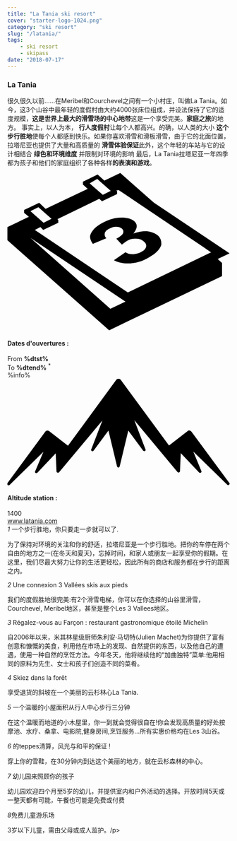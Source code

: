 ```yaml
---
title: "La Tania ski resort"
cover: "starter-logo-1024.png"
category: "ski resort"
slug: "/latania/"
tags:
    - ski resort
    - skipass
date: "2018-07-17"
---
```


<div class="edito-wrapper station">
<div class="banner-station">
  <div class="banner-station-logo">
 <imgtest data="la-tania.png" directory="post" alt="La Tania"></imgtest>
  </div> </div>
<h3 class="main-title-1 h-margin-bottom-0">La Tania</h1>
<div class="rich-text">
  <p>很久很久以前……在Meribel和Courchevel之间有一个小村庄，叫做La Tania。如今，这3个山谷中最年轻的度假村由大约4000张床位组成，并设法保持了它的适度规模，<strong>这是世界上最大的滑雪场的中心地带</strong>这是一个享受完美。<strong>家庭之旅</strong>的地方。 事实上，以人为本， 
 <strong> 行人度假村</strong>让每个人都高兴。的确，以人类的大小 <strong>这个步行胜地</strong>使每个人都感到快乐。如果你喜欢滑雪和滑板滑雪，由于它的北面位置，拉塔尼亚也提供了大量和高质量的 <strong>滑雪体验保证</strong>此外，这个年轻的车站与它的设计相结合 <strong>绿色和环境维度</strong> 并限制对环境的影响
 最后，La Tania拉塔尼亚一年四季都为孩子和他们的家庭组织了各种各样<strong>的表演和游戏</strong>。
 </p></div>
 <div class="grid center">
  <div class="col-6">
 <i class="icon icon-date icon-55">
<svg xmlns="http:/www.w3.org/2000/svg" viewBox="0 0 55.9 39.6">  <path d="M37.6 15.5c-.7-.5-1.6-.8-2.6-.9-1.1 0-2.2.2-3.3.6 1.1-1.4 1.1-2.4.1-3.2-.7-.5-1.7-.8-3.1-.8-1.6 0-3.3.5-4.9 1.4-.9.5-1.7 1.1-2.2 1.7-.5.6-.8 1.2-.8 1.7s.2 1.1.7 1.8l3.4-1.4c-.4-.4-.5-.8-.4-1.3.1-.4.5-.8 1.1-1.1.6-.3 1.1-.5 1.7-.5.6 0 1 .1 1.4.4.4.3.6.7.4 1.2-.2.5-.8.9-1.7 1.4l1.4 1.5c.5-.4.9-.7 1.4-1 .6-.4 1.3-.5 2.1-.5s1.4.2 1.9.6c.6.4.8.9.7 1.4-.1.5-.5 1-1.2 1.3-.6.4-1.3.5-2 .6-.7 0-1.4-.1-2-.5l-2.9 2c1.1.6 2.5.9 4.1.8 1.6-.1 3.2-.6 4.7-1.5 1.6-.9 2.7-1.9 3.1-3.1.1-.9-.1-1.9-1.1-2.6z"></path>  <path d="M52.9 21.6l3-1.4-19-12.7L28.4 0l-4 1.9L22.7.4 19 2.2v.7L20.2 4 9.6 9 8 7.5 4.2 9.3v.7l1.2 1L0 13.6v3.3l25.6 22.6L54 25.9v-3.3l-1.1-1zM22.6 1.5l.9.8L26 4.5l-2 1-2.4-2.1-.9-.8 1.9-1.1zM7.8 8.6l.9.8 2.4 2.1-2 1-2.4-2.1-.9-.8 2-1zm18.1 25.5L5.8 16.3l23.9 16-3.8 1.8zM51.1 20L30.3 30 6.9 14.3l1.4-.7.7.7 3.8-1.8v-.7l-.2-.2 10.5-5.1.7.6 3.8-1.8v-.7l-.2-.2.6-.1 21.6 14.5 1.7 1.2h-.2z"></path>
</svg>
 </i>
 <h4 class="main-title-3 h-uppercase center h-fz-16">Dates d'ouvertures :</h4>
   <div class="opening-dates">
                     From <strong>%dtst%</strong> <br/>
                     To <strong>%dtend%</strong> <sup className="blue">*</sup>
</div>
   %info%
  </div>
  <div class="col-6">
 <i class="icon icon-mountain icon-55">
<svg xmlns="http:/www.w3.org/2000/svg" viewBox="0 0 85.1 40.7">  <path d="M23.2 25.6L41.7.4c.2-.3.5-.4.9-.4.3 0 .6.1.8.4l18.5 25.1L69 20c.2-.2.5-.3.8-.2.3 0 .5.2.7.4L85 39.8c.2.2.1.5-.1.7-.2.2-.5.2-.7 0l-13-12.7 3.1 7.5c.1.2 0 .5-.2.6-.2.1-.5.1-.7-.1l-7-7.4-.3 6.9c0 .2-.1.4-.4.5-.2.1-.4 0-.6-.2L48.6 15.8 52.9 27c.1.2 0 .5-.2.6-.2.1-.5.1-.7-.1l-5.7-7.7L43 33.5c-.1.2-.3.4-.5.4s-.4-.2-.5-.4l-3.3-13.7-5.7 7.7c-.2.2-.4.3-.7.1-.2-.1-.3-.4-.2-.6l4.3-11.1-16.6 19.8c-.1.2-.4.2-.6.2-.2-.1-.3-.2-.4-.5l-.3-6.9-7 7.4c-.2.2-.5.2-.7.1-.2-.1-.3-.4-.2-.6l3.2-7.5-13 12.7c-.2.2-.5.2-.7 0-.2-.2-.2-.5-.1-.7l14.5-19.7c.2-.2.4-.4.7-.4.3 0 .6 0 .8.2l7.2 5.6z"></path>
</svg>
 </i>
 <h4 class="main-title-3 h-uppercase center h-fz-16">Altitude station :</h4>
 1400
  </div> </div>
 <a rel="nofollow" href="http:/www.latania.com/" class="btn btn-blue" target="_blank">www.latania.com</a>
 
<div class="poi-anchor-title" id="marker_11">
<em>1</em> 一个步行胜地，你只要走一步就可以了.
</div>

<div class="o-actu fullWidth">
<div class="grid-noGutter-equalHeight_sm-1">
<div class="col">
<imgtest data="latania-stationpietonne.jpg" directory="post" alt="一个步行胜地，你只要走一步就可以了"></imgtest>
</div>
 <div class="col">
<div class="pl2 rich-text">  <p>为了保持对环境的关注和你的舒适，拉塔尼亚是一个步行胜地。把你的车停在两个自由的地方之一(在冬天和夏天)，忘掉时间，和家人或朋友一起享受你的假期。在这里，我们尽最大努力让你的生活更轻松，因此所有的商店和服务都在步行的距离之内。</p>
</div>
 </div>
  </div> </div>
 <div class="poi-anchor-title" id="marker_12">
  <em>2</em> Une connexion 3 Vallées skis aux pieds </div>
 <div class="o-actu fullWidth">
  <div class="grid-noGutter-equalHeight_sm-1">
 <div class="col">
<imgtest data="latania-connexion.jpg" directory="post" alt="Une connexion 3 Vallées skis aux pieds"></imgtest>
 </div>
 <div class="col">
<div class="pl2 rich-text">  <p>我们的度假胜地很完美:有2个滑雪电梯，你可以在你选择的山谷里滑雪，Courchevel, Meribel地区，甚至是整个Les 3 Vallees地区。</p>
</div>
 </div>
 </div> </div>
 <div class="poi-anchor-title" id="marker_13">
  <em>3</em> Régalez-vous au Farçon : restaurant gastronomique étoilé Michelin </div>
 <div class="o-actu fullWidth">
  <div class="grid-noGutter-equalHeight_sm-1">
 <div class="col">
<imgtest data="latania-lefarcon.jpg" directory="post" alt="Régalez-vous au Farçon : restaurant gastronomique étoilé Michelin"></imgtest>
 </div>
 <div class="col">
<div class="pl2 rich-text">  <p>自2006年以来，米其林星级厨师朱利安·马切特(Julien Machet)为你提供了富有创意和慷慨的美食，利用他在市场上的发现、自然提供的东西，以及他自己的遭遇，使用一种自然的烹饪方法。今年冬天，他将继续他的“加曲独特”菜单:他用相同的原料为先生、女士和孩子们创造不同的菜肴。</p>
</div>
 </div>
  </div> </div>
 <div class="poi-anchor-title" id="marker_14">
  <em>4</em> Skiez dans la forêt </div>
 <div class="o-actu fullWidth">
  <div class="grid-noGutter-equalHeight_sm-1">
 <div class="col">
<imgtest data="57e4e0b210e4c_latania-skiforet.jpg" directory="post" alt="Skiez dans la forêt"></imgtest>
 </div>
 <div class="col">
<div class="pl2 rich-text">  <p>享受退货的斜坡在一个美丽的云杉林心La Tania.</p>
</div>
 </div>
  </div> </div>
 <div class="poi-anchor-title" id="marker_15">
  <em>5</em> 一个温暖的小屋面积从行人中心步行三分钟 </div>
 <div class="o-actu fullWidth">
  <div class="grid-noGutter-equalHeight_sm-1">
 <div class="col">
<imgtest data="latania-chalet.jpg" directory="post" alt="一个温暖的小屋面积从行人中心步行三分钟"></imgtest>
 </div>
 <div class="col">
<div class="pl2 rich-text">  <p>在这个温暖而地道的小木屋里，你一到就会觉得很自在!你会发现高质量的好处按摩池、水疗、桑拿、电影院,健身房间,烹饪服务…所有实惠价格均在Les 3山谷。</p>
</div>
 </div>
  </div> </div>
 <div class="poi-anchor-title" id="marker_16">
  <em>6</em> 的teppes清算，风光与和平的保证 ! </div>
 <div class="o-actu fullWidth">
  <div class="grid-noGutter-equalHeight_sm-1">
 <div class="col">
<imgtest data="latania-raquette.jpg" directory="post" alt="的teppes清算，风光与和平的保证！"></imgtest>
 </div>
 <div class="col">
<div class="pl2 rich-text"> <p>穿上你的雪鞋，在30分钟内到达这个美丽的地方，就在云杉森林的中心。</p>
</div>
 </div>
  </div> </div> <div class="poi-anchor-title" id="marker_17">
  <em>7</em> 幼儿园来照顾你的孩子</div>
 <div class="o-actu fullWidth">
  <div class="grid-noGutter-equalHeight_sm-1">
 <div class="col">
<imgtest data="latania-garderie.jpg" directory="post" alt="幼儿园来照顾你的孩子"></imgtest>
 </div>
 <div class="col">
<div class="pl2 rich-text"><p>幼儿园欢迎四个月至5岁的幼儿，并提供室内和户外活动的选择。开放时间5天或一整天都有可能，午餐也可能是免费或付费</p>
</div>
 </div>
  </div></div>
 <div class="poi-anchor-title" id="marker_18">
  <em>8</em>免费儿童游乐场 </div>
 <div class="o-actu fullWidth">
  <div class="grid-noGutter-equalHeight_sm-1">
 <div class="col">
<imgtest data="latania-airdejeux.jpg" directory="post" alt="免费儿童游乐场"></imgtest>
 </div>
 <div class="col">
<div class="pl2 rich-text">  <p>3岁以下儿童，需由父母或成人监护。/p>
</div>
 </div>
  </div>
</div>